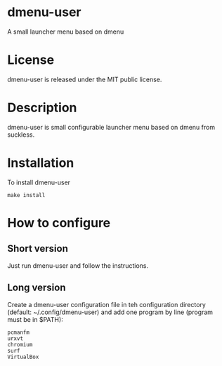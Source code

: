 dmenu-user
==========

A small launcher menu based on dmenu

License
=======

dmenu-user is released under the MIT public license.

Description
===========

dmenu-user is small configurable launcher menu based on dmenu from suckless.

Installation
============

To install dmenu-user

```
make install
```

How to configure
================

Short version
-------------

Just run dmenu-user and follow the instructions.

Long version
------------

Create a dmenu-user configuration file in teh configuration directory (default: ~/.config/dmenu-user) and add one program by line (program must be in $PATH):

```
pcmanfm
urxvt
chromium
surf
VirtualBox
```
